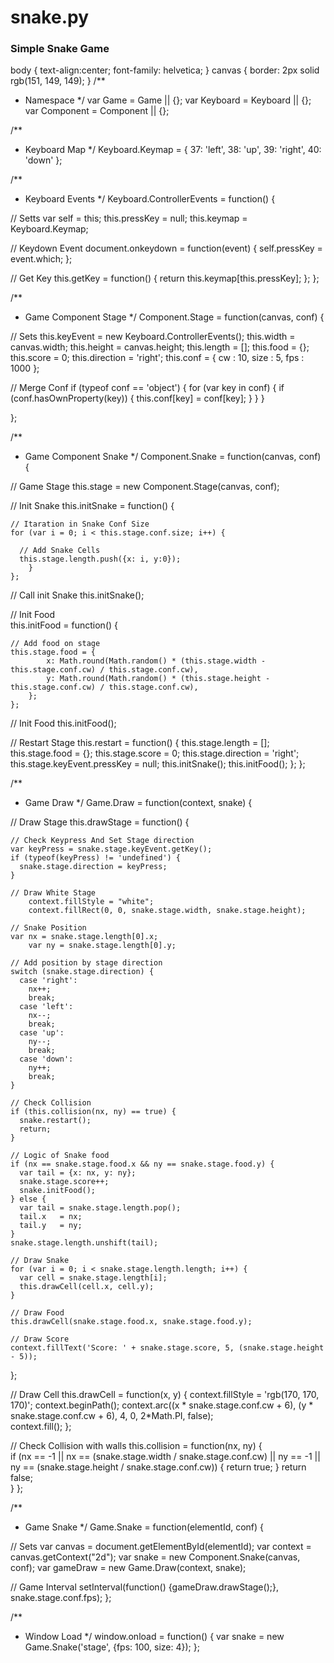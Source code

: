 # snake.py

<h3>Simple Snake Game</h3>
<canvas id="stage" height="400" width="520"></canvas>

body {
  text-align:center;
  font-family: helvetica;
}
canvas {
  border: 2px solid rgb(151, 149, 149);
}
/**
 * Namespace
 */
var Game      = Game      || {};
var Keyboard  = Keyboard  || {}; 
var Component = Component || {};

/**
 * Keyboard Map
 */
Keyboard.Keymap = {
  37: 'left',
  38: 'up',
  39: 'right',
  40: 'down'
};

/**
 * Keyboard Events
 */
Keyboard.ControllerEvents = function() {
  
  // Setts
  var self      = this;
  this.pressKey = null;
  this.keymap   = Keyboard.Keymap;
  
  // Keydown Event
  document.onkeydown = function(event) {
    self.pressKey = event.which;
  };
  
  // Get Key
  this.getKey = function() {
    return this.keymap[this.pressKey];
  };
};

/**
 * Game Component Stage
 */
Component.Stage = function(canvas, conf) {  
  
  // Sets
  this.keyEvent  = new Keyboard.ControllerEvents();
  this.width     = canvas.width;
  this.height    = canvas.height;
  this.length    = [];
  this.food      = {};
  this.score     = 0;
  this.direction = 'right';
  this.conf      = {
    cw   : 10,
    size : 5,
    fps  : 1000
  };
  
  // Merge Conf
  if (typeof conf == 'object') {
    for (var key in conf) {
      if (conf.hasOwnProperty(key)) {
        this.conf[key] = conf[key];
      }
    }
  }
  
};

/**
 * Game Component Snake
 */
Component.Snake = function(canvas, conf) {
  
  // Game Stage
  this.stage = new Component.Stage(canvas, conf);
  
  // Init Snake
  this.initSnake = function() {
    
    // Itaration in Snake Conf Size
    for (var i = 0; i < this.stage.conf.size; i++) {
      
      // Add Snake Cells
      this.stage.length.push({x: i, y:0});
		}
	};
  
  // Call init Snake
  this.initSnake();
  
  // Init Food  
  this.initFood = function() {
		
    // Add food on stage
    this.stage.food = {
			x: Math.round(Math.random() * (this.stage.width - this.stage.conf.cw) / this.stage.conf.cw), 
			y: Math.round(Math.random() * (this.stage.height - this.stage.conf.cw) / this.stage.conf.cw), 
		};
	};
  
  // Init Food
  this.initFood();
  
  // Restart Stage
  this.restart = function() {
    this.stage.length            = [];
    this.stage.food              = {};
    this.stage.score             = 0;
    this.stage.direction         = 'right';
    this.stage.keyEvent.pressKey = null;
    this.initSnake();
    this.initFood();
  };
};

/**
 * Game Draw
 */
Game.Draw = function(context, snake) {
  
  // Draw Stage
  this.drawStage = function() {
    
    // Check Keypress And Set Stage direction
    var keyPress = snake.stage.keyEvent.getKey(); 
    if (typeof(keyPress) != 'undefined') {
      snake.stage.direction = keyPress;
    }
    
    // Draw White Stage
		context.fillStyle = "white";
		context.fillRect(0, 0, snake.stage.width, snake.stage.height);
		
    // Snake Position
    var nx = snake.stage.length[0].x;
		var ny = snake.stage.length[0].y;
		
    // Add position by stage direction
    switch (snake.stage.direction) {
      case 'right':
        nx++;
        break;
      case 'left':
        nx--;
        break;
      case 'up':
        ny--;
        break;
      case 'down':
        ny++;
        break;
    }
    
    // Check Collision
    if (this.collision(nx, ny) == true) {
      snake.restart();
      return;
    }
    
    // Logic of Snake food
    if (nx == snake.stage.food.x && ny == snake.stage.food.y) {
      var tail = {x: nx, y: ny};
      snake.stage.score++;
      snake.initFood();
    } else {
      var tail = snake.stage.length.pop();
      tail.x   = nx;
      tail.y   = ny;	
    }
    snake.stage.length.unshift(tail);
    
    // Draw Snake
    for (var i = 0; i < snake.stage.length.length; i++) {
      var cell = snake.stage.length[i];
      this.drawCell(cell.x, cell.y);
    }
    
    // Draw Food
    this.drawCell(snake.stage.food.x, snake.stage.food.y);
    
    // Draw Score
    context.fillText('Score: ' + snake.stage.score, 5, (snake.stage.height - 5));
  };
  
  // Draw Cell
  this.drawCell = function(x, y) {
    context.fillStyle = 'rgb(170, 170, 170)';
    context.beginPath();
    context.arc((x * snake.stage.conf.cw + 6), (y * snake.stage.conf.cw + 6), 4, 0, 2*Math.PI, false);    
    context.fill();
  };
  
  // Check Collision with walls
  this.collision = function(nx, ny) {  
    if (nx == -1 || nx == (snake.stage.width / snake.stage.conf.cw) || ny == -1 || ny == (snake.stage.height / snake.stage.conf.cw)) {
      return true;
    }
    return false;    
	}
};


/**
 * Game Snake
 */
Game.Snake = function(elementId, conf) {
  
  // Sets
  var canvas   = document.getElementById(elementId);
  var context  = canvas.getContext("2d");
  var snake    = new Component.Snake(canvas, conf);
  var gameDraw = new Game.Draw(context, snake);
  
  // Game Interval
  setInterval(function() {gameDraw.drawStage();}, snake.stage.conf.fps);
};


/**
 * Window Load
 */
window.onload = function() {
  var snake = new Game.Snake('stage', {fps: 100, size: 4});
};
